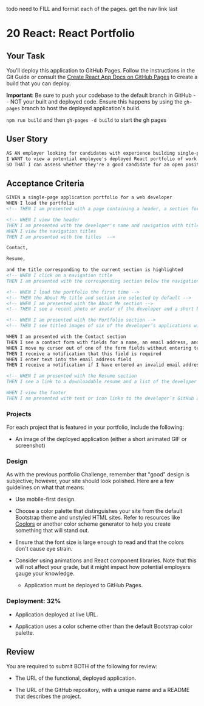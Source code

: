 todo 
need to FILL and format each of the pages. get the nav link last 

# 20 React: React Portfolio

## Your Task

You’ll deploy this application to GitHub Pages. Follow the instructions in the Git Guide or consult the [Create React App Docs on GitHub Pages](https://create-react-app.dev/docs/deployment/#github-pages) to create a build that you can deploy.

**Important**: Be sure to push your codebase to the default branch in GitHub -- NOT your built and deployed code. Ensure this happens by using the `gh-pages` branch to host the deployed application's build.

`npm run build` and then `gh-pages -d build` to start the gh pages

## User Story

```md
AS AN employer looking for candidates with experience building single-page applications
I WANT to view a potential employee's deployed React portfolio of work samples
SO THAT I can assess whether they're a good candidate for an open position
```

## Acceptance Criteria

```md
GIVEN a single-page application portfolio for a web developer
WHEN I load the portfolio
<!-- THEN I am presented with a page containing a header, a section for content, and a footer -->

<!-- WHEN I view the header
THEN I am presented with the developer's name and navigation with titles corresponding to different sections of the portfolio
WHEN I view the navigation titles
THEN I am presented with the titles  -->

Contact,

Resume, 

and the title corresponding to the current section is highlighted 
<!-- WHEN I click on a navigation title
THEN I am presented with the corresponding section below the navigation without the page reloading and that title is highlighted -->

<!-- WHEN I load the portfolio the first time -->
<!-- THEN the About Me title and section are selected by default -->
<!-- WHEN I am presented with the About Me section -->
<!-- THEN I see a recent photo or avatar of the developer and a short bio about them -->

<!-- WHEN I am presented with the Portfolio section -->
<!-- THEN I see titled images of six of the developer’s applications with links to both the deployed applications and the corresponding GitHub repositories -->

WHEN I am presented with the Contact section
THEN I see a contact form with fields for a name, an email address, and a message
WHEN I move my cursor out of one of the form fields without entering text
THEN I receive a notification that this field is required
WHEN I enter text into the email address field
THEN I receive a notification if I have entered an invalid email address

<!-- WHEN I am presented with the Resume section
THEN I see a link to a downloadable resume and a list of the developer’s proficiencies

WHEN I view the footer
THEN I am presented with text or icon links to the developer’s GitHub and LinkedIn profiles, and their profile on a third platform (Stack Overflow, Twitter) -->
```


### Projects

For each project that is featured in your portfolio, include the following:

* An image of the deployed application (either a short animated GIF or screenshot)

### Design

As with the previous portfolio Challenge, remember that "good" design is subjective; however, your site should look polished. Here are a few guidelines on what that means:

* Use mobile-first design.

* Choose a color palette that distinguishes your site from the default Bootstrap theme and unstyled HTML sites. Refer to resources like [Coolors](https://coolors.co/) or another color scheme generator to help you create something that will stand out.

* Ensure that the font size is large enough to read and that the colors don't cause eye strain.

* Consider using animations and React component libraries. Note that this will not affect your grade, but it might impact how potential employers gauge your knowledge.

    * Application must be deployed to GitHub Pages.

### Deployment: 32%

* Application deployed at live URL.


* Application uses a color scheme other than the default Bootstrap color palette.


## Review

You are required to submit BOTH of the following for review:

* The URL of the functional, deployed application.

* The URL of the GitHub repository, with a unique name and a README that describes the project.
